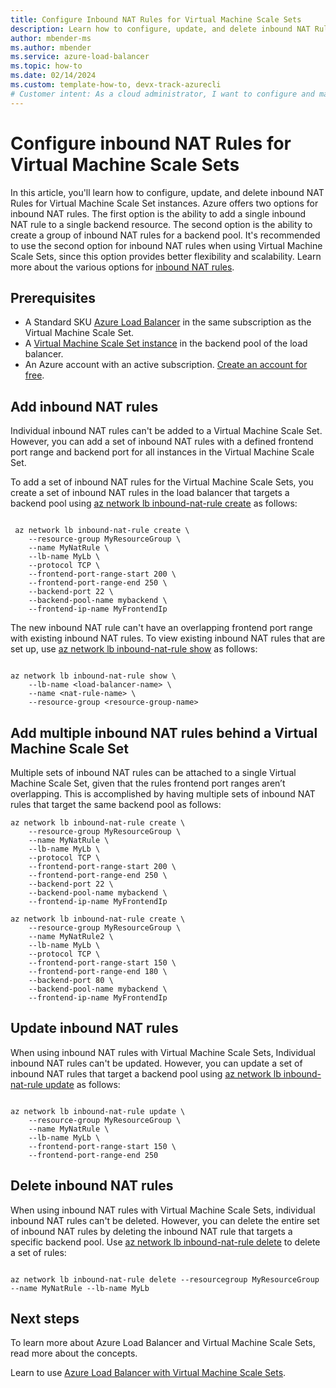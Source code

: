 ```yaml
---
title: Configure Inbound NAT Rules for Virtual Machine Scale Sets
description: Learn how to configure, update, and delete inbound NAT Rules for Virtual Machine Scale Set instances. Azure offers two options for Inbound NAT rules.
author: mbender-ms
ms.author: mbender
ms.service: azure-load-balancer
ms.topic: how-to 
ms.date: 02/14/2024
ms.custom: template-how-to, devx-track-azurecli
# Customer intent: As a cloud administrator, I want to configure and manage inbound NAT rules for Virtual Machine Scale Sets, so that I can efficiently handle traffic distribution and improve scalability in my applications.
---
```


# Configure inbound NAT Rules for Virtual Machine Scale Sets

In this article, you'll learn how to configure, update, and delete inbound NAT Rules for Virtual Machine Scale Set instances. Azure offers two options for inbound NAT rules. The first option is the ability to add a single inbound NAT rule to a single backend resource. The second option is the ability to create a group of inbound NAT rules for a backend pool. It's recommended to use the second option for inbound NAT rules when using Virtual Machine Scale Sets, since this option provides better flexibility and scalability. Learn more about the various options for [inbound NAT rules](inbound-nat-rules.md). 

## Prerequisites

- A Standard SKU [Azure Load Balancer](quickstart-load-balancer-standard-public-portal.md) in the same subscription as the Virtual Machine Scale Set.
- A [Virtual Machine Scale Set instance](configure-vm-scale-set-portal.md) in the backend pool of the load balancer.
- An Azure account with an active subscription. [Create an account for free](https://azure.microsoft.com/free/?WT.mc_id=A261C142F).

## Add inbound NAT rules 
Individual inbound NAT rules can't be added to a Virtual Machine Scale Set. However, you can add a set of inbound NAT rules with a defined frontend port range and backend port for all instances in the Virtual Machine Scale Set. 

To add a set of inbound NAT rules for the Virtual Machine Scale Sets, you create a set of inbound NAT rules in the load balancer that targets a backend pool using [az network lb inbound-nat-rule create](/cli/azure/network/lb/inbound-nat-rule#az-network-lb-inbound-nat-rule-create) as follows:

```azurecli

 az network lb inbound-nat-rule create \
    --resource-group MyResourceGroup \
    --name MyNatRule \
    --lb-name MyLb \
    --protocol TCP \
    --frontend-port-range-start 200 \
    --frontend-port-range-end 250 \
    --backend-port 22 \
    --backend-pool-name mybackend \
    --frontend-ip-name MyFrontendIp

```

The new inbound NAT rule can't have an overlapping frontend port range with existing inbound NAT rules. To view existing inbound NAT rules that are set up, use [az network lb inbound-nat-rule show](/cli/azure/network/lb/inbound-nat-rule#az-network-lb-inbound-nat-rule-show) as follows:

```azurecli

az network lb inbound-nat-rule show \
    --lb-name <load-balancer-name> \
    --name <nat-rule-name> \
    --resource-group <resource-group-name>

```
## Add multiple inbound NAT rules behind a Virtual Machine Scale Set 

Multiple sets of inbound NAT rules can be attached to a single Virtual Machine Scale Set, given that the rules frontend port ranges aren’t overlapping. This is accomplished by having multiple sets of inbound NAT rules that target the same backend pool as follows:

```azurecli
az network lb inbound-nat-rule create \
    --resource-group MyResourceGroup \
    --name MyNatRule \
    --lb-name MyLb \
    --protocol TCP \
    --frontend-port-range-start 200 \
    --frontend-port-range-end 250 \
    --backend-port 22 \
    --backend-pool-name mybackend \
    --frontend-ip-name MyFrontendIp 

az network lb inbound-nat-rule create \
    --resource-group MyResourceGroup \
    --name MyNatRule2 \
    --lb-name MyLb \
    --protocol TCP \
    --frontend-port-range-start 150 \
    --frontend-port-range-end 180 \
    --backend-port 80 \
    --backend-pool-name mybackend \
    --frontend-ip-name MyFrontendIp 

```
## Update inbound NAT rules 
When using inbound NAT rules with Virtual Machine Scale Sets, Individual inbound NAT rules can't be updated. However, you can update a set of inbound NAT rules that target a backend pool using [az network lb inbound-nat-rule update](/cli/azure/network/lb/inbound-nat-rule#az-network-lb-inbound-nat-rule-update) as follows:

```azurecli

az network lb inbound-nat-rule update \
    --resource-group MyResourceGroup \
    --name MyNatRule \
    --lb-name MyLb \
    --frontend-port-range-start 150 \
    --frontend-port-range-end 250 

```
## Delete inbound NAT rules 

When using inbound NAT rules with Virtual Machine Scale Sets, individual inbound NAT rules can't be deleted. However, you can delete the entire set of inbound NAT rules by deleting the inbound NAT rule that targets a specific backend pool. Use [az network lb inbound-nat-rule delete](/cli/azure/network/lb/inbound-nat-rule#az-network-lb-inbound-nat-rule-delete) to delete a set of rules:

```azurecli

az network lb inbound-nat-rule delete --resourcegroup MyResourceGroup --name MyNatRule --lb-name MyLb 

```

## Next steps
To learn more about Azure Load Balancer and Virtual Machine Scale Sets, read more about the concepts. 

Learn to use [Azure Load Balancer with Virtual Machine Scale Sets](load-balancer-standard-virtual-machine-scale-sets.md).
